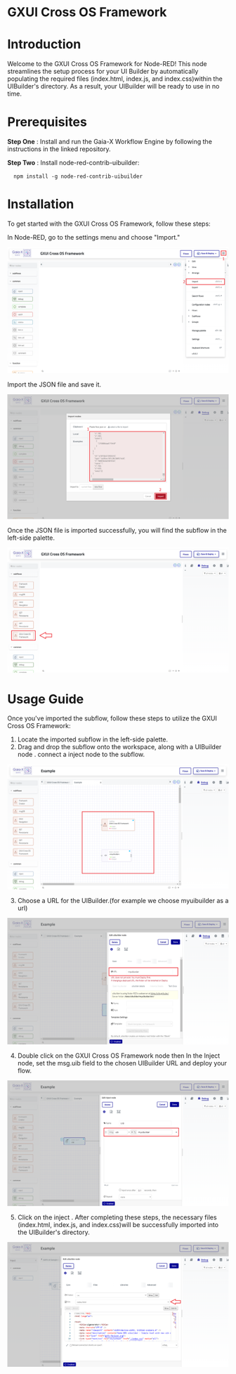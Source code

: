 # GXUI Cross OS Framework

# Introduction

Welcome to the GXUI Cross OS Framework for Node-RED! This node streamlines the setup process for your UI Builder by automatically populating the required files (index.html, index.js, and index.css)within the UIBuilder's directory. As a result, your UIBuilder will be ready to use in no time.

# Prerequisites

**Step One** :
Install and run the Gaia-X Workflow Engine by following the instructions in the linked repository.

**Step Two** :
Install node-red-contrib-uibuilder:

      npm install -g node-red-contrib-uibuilder

# Installation
To get started with the GXUI Cross OS Framework, follow these steps:

In Node-RED, go to the settings menu and choose "Import."

![Iinstalling step1](./images/installstep1.png)


Import the JSON file and save it.

![installing step2](./images/installstep2.png)

Once the JSON file is imported successfully, you will find the subflow in the left-side palette.

![installing step3](./images/installedcomplete.png)


# Usage Guide

Once you've imported the subflow, follow these steps to utilize the GXUI Cross OS Framework:

1. Locate the imported subflow in the left-side palette.
2. Drag and drop the subflow onto the workspace, along with a UIBuilder node . connect a inject node to the subflow.

![Usage Examlples step1](./images/example1.png)

3. Choose a URL for the UIBuilder.(for example we choose myuibuilder as a url)

![Usage Examlples step2](./images/example2.png)

4. Double click on the GXUI Cross OS Framework node then In the Inject node, set the msg.uib field to the chosen UIBuilder URL and deploy your flow.

![Usage Examlples step3](./images/example3.png)

5. Click on the inject . After completing these steps, the necessary files (index.html, index.js, and index.css)will be successfully imported into the UIBuilder's directory.

![Usage Examlples step4](./images/example4.png)
